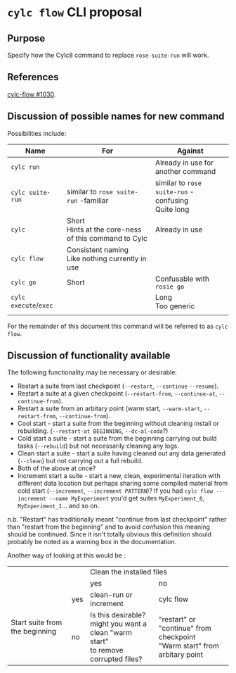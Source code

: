 # `cylc flow` CLI proposal

## Purpose
Specify how the Cylc8 command to replace `rose-suite-run` will work.

## References
[cylc-flow #1030](https://github.com/cylc/cylc-flow/issues/1030).

## Discussion of possible names for new command

Possibilities include:

| Name | For | Against |
| --- | --- | --- |
|`cylc run`||Already in use for another command|
|`cylc suite-run`|similar to `rose suite-run` -familiar|similar to `rose suite-run` -confusing<br>Quite long|
|`cylc`|Short<br>Hints at the core-ness of this command to Cylc|Already in use|
|`cylc flow`|Consistent naming<br>Like nothing currently in use  ||
|`cylc go`|Short|Confusable with `rosie go`|
|`cylc execute`/`exec`||Long<br>Too generic|
||||

For the remainder of this document this command will be referred to
as `cylc flow`.


## Discussion of functionality available

The following functionality may be necessary or desirable:

* Restart a suite from last checkpoint (`--restart`, `--continue`
  `--resume`).
* Restart a suite at a given checkpoint (`--restart-from`,
  `--continue-at`,  `--continue-from`).
* Restart a suite from an arbitary point (warm start, `--warm-start`,
  `--restart-from`, `--continue-from`).
* Cool start - start a suite from the beginning without cleaning install or
  rebuilding. (`--restart-at BEGINNING`, `--dc-al-coda`?)
* Cold start a suite - start a suite from the beginning carrying out build
  tasks (`--rebuild`) but not necessarily cleaning any logs.
* Clean start a suite - start a suite having cleaned out any data generated
  (`--clean`) but not carrying out a full rebuild.
* Both of the above at once?
* Increment start a suite - start a new, clean, experimental iteration with
  different data location but perhaps sharing some compiled material from
  cold start (`--increment`, `--increment PATTERN`)? If you had
  `cylc flow --increment --name MyExperiment` you'd get suites `MyExperiment_0`,
  `MyExperiment_1`... and so on.

n.b. "Restart" has traditionally meant "continue from last checkpoint" rather
than "restart from the beginning" and to avoid confusion this meaning should
be continued. Since it isn't totally obvious this definition should probably be
noted as a warning box in the documentation.

Another way of looking at this would be :
<table>
<tr>
<td colspan=2 rowspan=2></td><td colspan=2>Clean the installed files</td>
</tr><tr>
<td>yes</td><td>no</tr>
</tr><tr>
<td rowspan=2>Start suite from the beginning</td><td>yes</td><td>clean-run or increment</td><td>cylc flow</td>
</tr><tr>
<td>no</td><td>Is this desirable? <br> might you want a clean "warm start"<br> to remove corrupted files?</td><td>"restart" or "continue" from checkpoint<br>"Warm start" from arbitary point</tr>
</table>
